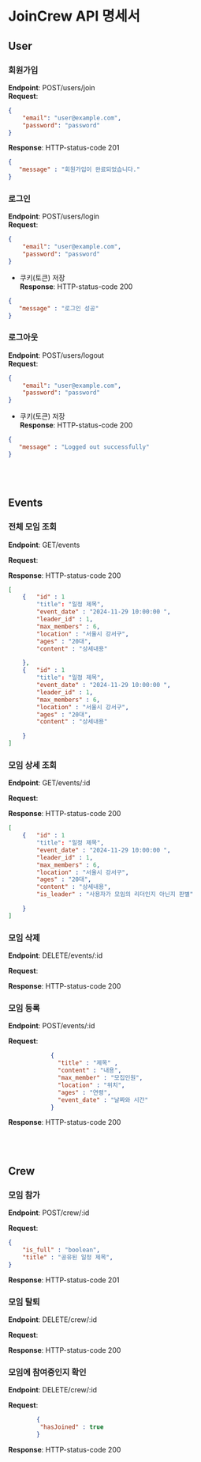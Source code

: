 # JoinCrew API 명세서

## User

### 회원가입
**Endpoint**: POST/users/join  
**Request**:
```json
{
    "email": "user@example.com",
    "password": "password"
}
```
**Response**: HTTP-status-code 201
```json
{
   "message" : "회원가입이 완료되었습니다."
}
```

### 로그인
**Endpoint**: POST/users/login  
**Request**:
```json
{
    "email": "user@example.com",
    "password": "password"
}
```
+ 쿠키(토큰) 저장  
**Response**: HTTP-status-code 200
```json
{
   "message" : "로그인 성공"
}
```

### 로그아웃
**Endpoint**: POST/users/logout  
**Request**:
```json
{
    "email": "user@example.com",
    "password": "password"
}
```
+ 쿠키(토큰) 저장  
**Response**: HTTP-status-code 200
```json
{
   "message" : "Logged out successfully"
}
```



<br></br>
## Events

### 전체 모임 조회
**Endpoint**: GET/events

**Request**:

**Response**: HTTP-status-code 200
```json
[
    {   "id" : 1
        "title": "일정 제목",
        "event_date" : "2024-11-29 10:00:00 ",
        "leader_id" : 1,
        "max_members" : 6,
        "location" : "서울시 강서구",
        "ages" : "20대",
        "content" : "상세내용"

    },
    {   "id" : 1
        "title": "일정 제목",
        "event_date" : "2024-11-29 10:00:00 ",
        "leader_id" : 1,
        "max_members" : 6,
        "location" : "서울시 강서구",
        "ages" : "20대",
        "content" : "상세내용"

    }
]
```

### 모임 상세 조회
**Endpoint**: GET/events/:id

**Request**:

**Response**: HTTP-status-code 200
```json
[
    {   "id" : 1
        "title": "일정 제목",
        "event_date" : "2024-11-29 10:00:00 ",
        "leader_id" : 1,
        "max_members" : 6,
        "location" : "서울시 강서구",
        "ages" : "20대",
        "content" : "상세내용",
        "is_leader" : "사용자가 모임의 리더인지 아닌지 판별"

    }
]
```


### 모임 삭제
**Endpoint**: DELETE/events/:id  

**Request**:

**Response**: HTTP-status-code 200

### 모임 등록

**Endpoint**: POST/events/:id  

**Request**: 
```json
            {
              "title" : "제목" , 
              "content" : "내용",
              "max_member" : "모집인원", 
              "location" : "위치", 
              "ages" : "연령", 
              "event_date" : "날짜와 시간"
            }
```
**Response**: HTTP-status-code 200

<br><br>

## Crew

### 모임 참가
**Endpoint**: POST/crew/:id  

**Request**:
```json
{
    "is_full" : "boolean",
    "title" : "공유된 일정 제목",
}
```
**Response**: HTTP-status-code 201

### 모임 탈퇴
**Endpoint**: DELETE/crew/:id  

**Request**:

**Response**: HTTP-status-code 200


### 모임에 참여중인지 확인
**Endpoint**: DELETE/crew/:id  

**Request**: 
```json
        {
         "hasJoined" : true
        }
```

**Response**: HTTP-status-code 200

